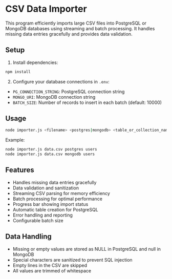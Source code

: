 # CSV Data Importer

This program efficiently imports large CSV files into PostgreSQL or MongoDB databases using streaming and batch processing. It handles missing data entries gracefully and provides data validation.

## Setup

1. Install dependencies:
```bash
npm install
```

2. Configure your database connections in `.env`:
- `PG_CONNECTION_STRING`: PostgreSQL connection string
- `MONGO_URI`: MongoDB connection string
- `BATCH_SIZE`: Number of records to insert in each batch (default: 10000)

## Usage

```bash
node importer.js <filename> <postgres|mongodb> <table_or_collection_name>
```

Example:
```bash
node importer.js data.csv postgres users
node importer.js data.csv mongodb users
```

## Features

- Handles missing data entries gracefully
- Data validation and sanitization
- Streaming CSV parsing for memory efficiency
- Batch processing for optimal performance
- Progress bar showing import status
- Automatic table creation for PostgreSQL
- Error handling and reporting
- Configurable batch size

## Data Handling

- Missing or empty values are stored as NULL in PostgreSQL and null in MongoDB
- Special characters are sanitized to prevent SQL injection
- Empty lines in the CSV are skipped
- All values are trimmed of whitespace